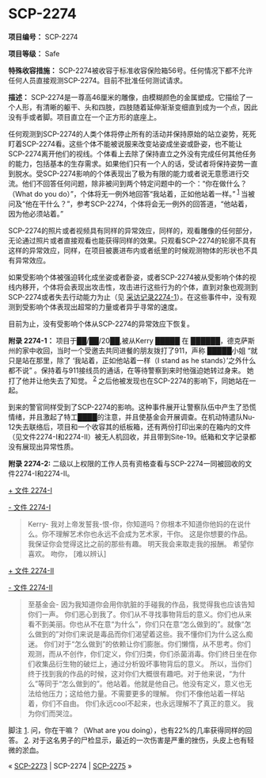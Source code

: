 # SCP-2274
                        


**项目编号：**  SCP-2274

**项目等级：**  Safe

**特殊收容措施：**  SCP-2274被收容于标准收容保险箱56号。任何情况下都不允许任何人员直接观测SCP-2274。目前不批准任何测试请求。

**描述：**  SCP-2274是一尊高46厘米的雕像，由模糊颜色的金属塑成。它描绘了一个人形，有清晰的躯干、头和四肢，四肢随着延伸渐渐变细直到成为一个点，因此没有手或者脚。项目直立在一个正方形的底座上。

任何观测到SCP-2274的人类个体将停止所有的活动并保持原始的站立姿势，死死盯着SCP-2274看。这些个体不能被说服来改变站姿成坐姿或卧姿，也不能让SCP-2274离开他们的视线。个体看上去除了保持直立之外没有完成任何其他任务的能力，包括基本的生存需求。如果他们只有一个人的话，受试者将保持姿势一直到脱水。受SCP-2274影响的个体表现出了极为有限的能力或者说无意愿进行交流。他们不回答任何问题，除非被问到两个特定问题中的一个：“你在做什么？（What do you do）”，个体将无一例外地回答“我站着，正如他站着一样。”<sup class='footnoteref'>
 <a shape='rect' class='footnoteref' id='footnoteref-1' href='javascript:;' onclick='WIKIDOT.page.utils.scrollToReference(&apos;footnote-1&apos;)'>1</a>
</sup>当被问及“他在干什么？”，参考SCP-2274，个体将会无一例外的回答道，“他站着，因为他必须站着。”

SCP-2274的照片或者视频具有同样的异常效应，同样的，观看雕像的任何部分，无论通过照片或者直接观看也能获得同样的效果。只观看SCP-2274的轮廓不具有这样的异常效应，同样，在项目被裹进布内或者纸里的时候观测物体的形状也不具有异常效应。

如果受影响个体被强迫转化成坐姿或者卧姿，或者SCP-2274被从受影响个体的视线内移开，个体将会表现出攻击性，攻击进行这些行为的个体，直到对象也观测到SCP-2274或者失去行动能力为止（见 [采访记录2274-1](/2274-interview-1)）。在这些事件中，没有观测到受影响个体表现出超常的力量或者异乎寻常的速度。

目前为止，没有受影响个体从SCP-2274的异常效应下恢复。

**附录 2274-1：**  项目于██/██/20██,被从Kerry █████ 在 ██████，德克萨斯州的家中收回，当时一个受邀去共同进餐的朋友拨打了911，声称 █████小姐 “就只是站在那里，除了 ‘我站着，正如他站着一样（I stand as he stands）’之外什么都不说” 。保持着与911接线员的通话，在等待警察到来时他强迫她转过身来。 她打了他并让他失去了知觉。<sup class='footnoteref'>
 <a shape='rect' class='footnoteref' id='footnoteref-2' href='javascript:;' onclick='WIKIDOT.page.utils.scrollToReference(&apos;footnote-2&apos;)'>2</a>
</sup> 之后他被发现也在SCP-2274的影响下，同她站在一起。

到来的警官同样受到了SCP-2274的影响。这种事件展开让警察队伍中产生了恐慌情绪，并且激起了特工████的注意，并且使基金会开展调查。在机动特遣队Nu-12失去联络后，项目和一个收容其的纸板箱，还有两份打印出来的在箱内的文件（见文件2274-I和2274-II）被无人机回收，并且带到Site-19。纸箱和文字记录都没有展现出异常性质。

**附录 2274-2:** 二级以上权限的工作人员有资格查看与SCP-2274一同被回收的文件2274-I和2274-II。


<a shape='rect' class='collapsible-block-link' href='javascript:;'>+&#160;&#25991;&#20214;&#160;2274-I</a>

<a shape='rect' class='collapsible-block-link' href='javascript:;'>-&#160;&#25991;&#20214;&#160;2274-I</a>


> Kerry-
我对上帝发誓我-恨-你，你知道吗？你根本不知道你他妈的在说什么。你不理解艺术你也永远不会成为艺术家，干你。
这是你想要的作品。我保证你会觉得这比之前的那些有趣。
明天我会来取走我的报酬。
希望你喜欢。
吻你，
[难以辨认]
> 





<a shape='rect' class='collapsible-block-link' href='javascript:;'>+&#160;&#25991;&#20214;&#160;2274-II</a>

<a shape='rect' class='collapsible-block-link' href='javascript:;'>-&#160;&#25991;&#20214;&#160;2274-II</a>


> 至基金会-
因为我知道你会用你肮脏的手碰我的作品，我觉得我也应该告知你们一声。
你们恶心到我了。你们从不寻找事物背后的意义。你们也从来看不到美丽。你也从不在意“为什么”，你们只在意“怎么做到的”。就像“怎么做到的”对你们来说是毒品而你们渴望着这些。我不懂你们为什么这么痴迷。
你们对于“怎么做到”的依赖让你们膨胀。你们懒惰，从不思考。你们观测，而从不创作，你们定义，你们归类，你们杀菌消毒。你们终日坐在你们收集品衍生物的破烂上，通过分析毁坏事物背后的意义。
所以，当你们终于找到我的作品的时候，这对你们大概很有趣吧。对于他来说，“为什么”等同于“怎么做到的”。他站着。他就是他自己。他没有定义，意义也无法给他压力；这给他力量。不需要更多的理解。
你们不像他站着一样站着，你们不自由。
你们永远cool不起来，也永远理解不了真正的意义。
我为你们而哭泣。
> 





脚注
<a shape='rect' href='javascript:;' onclick='WIKIDOT.page.utils.scrollToReference(&apos;footnoteref-1&apos;)'>1</a>. 问，你在干嘛？（What are you doing），也有22%的几率获得同样的回答。
<a shape='rect' href='javascript:;' onclick='WIKIDOT.page.utils.scrollToReference(&apos;footnoteref-2&apos;)'>2</a>. 对于这名男子的尸检显示，最近的一次伤害是严重的挫伤，头皮上也有轻微的淤血。



« [SCP-2273](/scp-2273) | SCP-2274 | <a shape='rect' class='newpage' href='/scp-2275'>SCP-2275</a> »





                    